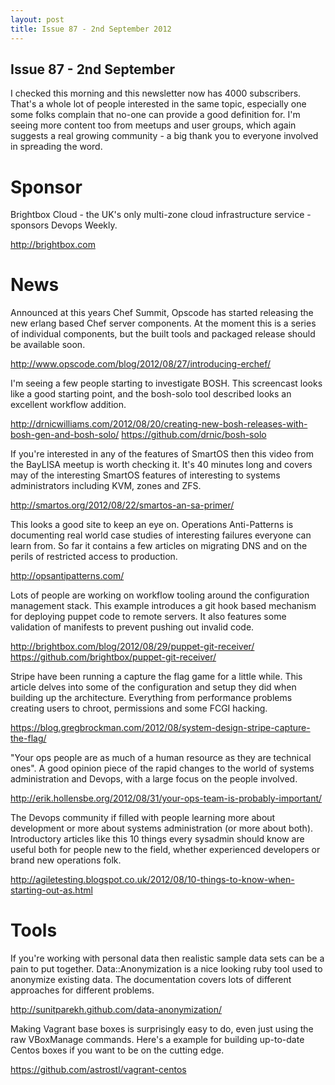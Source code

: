 ```yaml
---
layout: post
title: Issue 87 - 2nd September 2012
---
```


## Issue 87 - 2nd September

I checked this morning and this newsletter now has 4000 subscribers. That's a whole lot of people interested in the same topic, especially one some folks complain that no-one can provide a good definition for. I'm seeing more content too from meetups and user groups, which again suggests a real growing community - a big thank you to everyone involved in spreading the word.


Sponsor
======

Brightbox Cloud - the UK's only multi-zone cloud infrastructure service - sponsors Devops Weekly.

http://brightbox.com


News
====

Announced at this years Chef Summit, Opscode has started releasing the new erlang based Chef server components. At the moment this is a series of individual components, but the built tools and packaged release should be available soon.

http://www.opscode.com/blog/2012/08/27/introducing-erchef/


I'm seeing a few people starting to investigate BOSH. This screencast looks like a good starting point, and the bosh-solo tool described looks an excellent workflow addition.

http://drnicwilliams.com/2012/08/20/creating-new-bosh-releases-with-bosh-gen-and-bosh-solo/
https://github.com/drnic/bosh-solo


If you're interested in any of the features of SmartOS then this video from the BayLISA meetup is worth checking it. It's 40 minutes long and covers may of the interesting SmartOS features of interesting to systems administrators including KVM, zones and ZFS.

http://smartos.org/2012/08/22/smartos-an-sa-primer/


This looks a good site to keep an eye on. Operations Anti-Patterns is documenting real world case studies of interesting failures everyone can learn from. So far it contains a few articles on migrating DNS and on the perils of restricted access to production.

http://opsantipatterns.com/


Lots of people are working on workflow tooling around the configuration management stack. This example introduces a git hook based mechanism for deploying puppet code to remote servers. It also features some validation of manifests to prevent pushing out invalid code.

http://brightbox.com/blog/2012/08/29/puppet-git-receiver/
https://github.com/brightbox/puppet-git-receiver/


Stripe have been running a capture the flag game for a little while. This article delves into some of the configuration and setup they did when building up the architecture. Everything from performance problems creating users to chroot, permissions and some FCGI hacking.

https://blog.gregbrockman.com/2012/08/system-design-stripe-capture-the-flag/


"Your ops people are as much of a human resource as they are technical ones". A good opinion piece of the rapid changes to the world of systems administration and Devops, with a large focus on the people involved.

http://erik.hollensbe.org/2012/08/31/your-ops-team-is-probably-important/


The Devops community if filled with people learning more about development or more about systems administration (or more about both). Introductory articles like this 10 things every sysadmin should know are useful both for people new to the field, whether experienced developers or brand new operations folk.

http://agiletesting.blogspot.co.uk/2012/08/10-things-to-know-when-starting-out-as.html


Tools
====

If you're working with personal data then realistic sample data sets can be a pain to put together. Data::Anonymization is a nice looking ruby tool used to anonymize existing data. The documentation covers lots of different approaches for different problems.

http://sunitparekh.github.com/data-anonymization/


Making Vagrant base boxes is surprisingly easy to do, even just using the raw VBoxManage commands. Here's a example for building up-to-date Centos boxes if you want to be on the cutting edge.

https://github.com/astrostl/vagrant-centos
